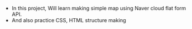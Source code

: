 - In this project, Will learn making simple map using Naver cloud flat form API.
- And also practice CSS, HTML structure making

